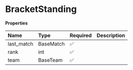 # BracketStanding

**Properties**

| Name       | Type      | Required | Description |
| :--------- | :-------- | :------- | :---------- |
| last_match | BaseMatch | ✅       |             |
| rank       | int       | ✅       |             |
| team       | BaseTeam  | ✅       |             |

<!-- This file was generated by liblab | https://liblab.com/ -->
